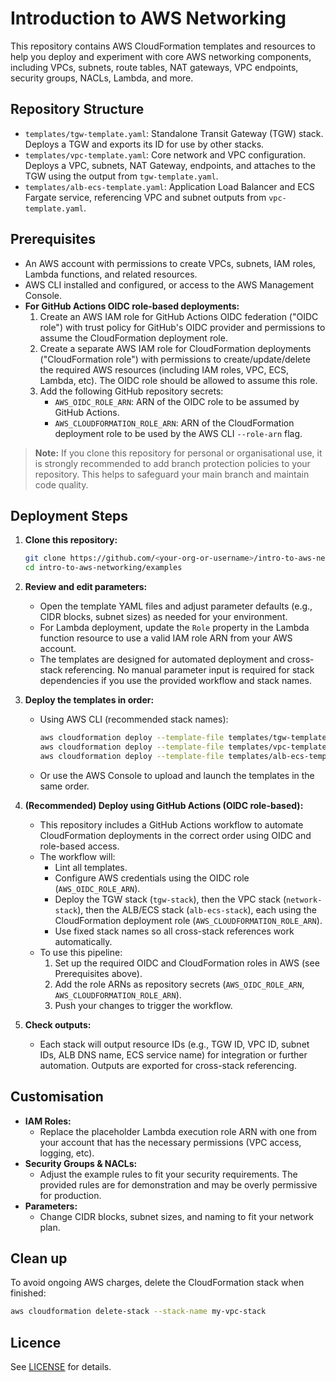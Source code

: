 
# Introduction to AWS Networking

This repository contains AWS CloudFormation templates and resources to help you deploy and experiment with core AWS networking components, including VPCs, subnets, route tables, NAT gateways, VPC endpoints, security groups, NACLs, Lambda, and more.


## Repository Structure

- `templates/tgw-template.yaml`: Standalone Transit Gateway (TGW) stack. Deploys a TGW and exports its ID for use by other stacks.
- `templates/vpc-template.yaml`: Core network and VPC configuration. Deploys a VPC, subnets, NAT Gateway, endpoints, and attaches to the TGW using the output from `tgw-template.yaml`.
- `templates/alb-ecs-template.yaml`: Application Load Balancer and ECS Fargate service, referencing VPC and subnet outputs from `vpc-template.yaml`.



## Prerequisites

- An AWS account with permissions to create VPCs, subnets, IAM roles, Lambda functions, and related resources.
- AWS CLI installed and configured, or access to the AWS Management Console.
- **For GitHub Actions OIDC role-based deployments:**
  1. Create an AWS IAM role for GitHub Actions OIDC federation ("OIDC role") with trust policy for GitHub's OIDC provider and permissions to assume the CloudFormation deployment role.
  2. Create a separate AWS IAM role for CloudFormation deployments ("CloudFormation role") with permissions to create/update/delete the required AWS resources (including IAM roles, VPC, ECS, Lambda, etc). The OIDC role should be allowed to assume this role.
  3. Add the following GitHub repository secrets:
     - `AWS_OIDC_ROLE_ARN`: ARN of the OIDC role to be assumed by GitHub Actions.
     - `AWS_CLOUDFORMATION_ROLE_ARN`: ARN of the CloudFormation deployment role to be used by the AWS CLI `--role-arn` flag.

> **Note:** If you clone this repository for personal or organisational use, it is strongly recommended to add branch protection policies to your repository. This helps to safeguard your main branch and maintain code quality.



## Deployment Steps

1. **Clone this repository:**
   ```sh
   git clone https://github.com/<your-org-or-username>/intro-to-aws-networking.git
   cd intro-to-aws-networking/examples
   ```

2. **Review and edit parameters:**
   - Open the template YAML files and adjust parameter defaults (e.g., CIDR blocks, subnet sizes) as needed for your environment.
   - For Lambda deployment, update the `Role` property in the Lambda function resource to use a valid IAM role ARN from your AWS account.
   - The templates are designed for automated deployment and cross-stack referencing. No manual parameter input is required for stack dependencies if you use the provided workflow and stack names.


3. **Deploy the templates in order:**
   - Using AWS CLI (recommended stack names):
     ```sh
     aws cloudformation deploy --template-file templates/tgw-template.yaml --stack-name tgw-stack --capabilities CAPABILITY_NAMED_IAM
     aws cloudformation deploy --template-file templates/vpc-template.yaml --stack-name network-stack --capabilities CAPABILITY_NAMED_IAM
     aws cloudformation deploy --template-file templates/alb-ecs-template.yaml --stack-name alb-ecs-stack --capabilities CAPABILITY_NAMED_IAM
     ```
   - Or use the AWS Console to upload and launch the templates in the same order.


4. **(Recommended) Deploy using GitHub Actions (OIDC role-based):**
   - This repository includes a GitHub Actions workflow to automate CloudFormation deployments in the correct order using OIDC and role-based access.
   - The workflow will:
     - Lint all templates.
     - Configure AWS credentials using the OIDC role (`AWS_OIDC_ROLE_ARN`).
     - Deploy the TGW stack (`tgw-stack`), then the VPC stack (`network-stack`), then the ALB/ECS stack (`alb-ecs-stack`), each using the CloudFormation deployment role (`AWS_CLOUDFORMATION_ROLE_ARN`).
     - Use fixed stack names so all cross-stack references work automatically.
   - To use this pipeline:
     1. Set up the required OIDC and CloudFormation roles in AWS (see Prerequisites above).
     2. Add the role ARNs as repository secrets (`AWS_OIDC_ROLE_ARN`, `AWS_CLOUDFORMATION_ROLE_ARN`).
     3. Push your changes to trigger the workflow.

5. **Check outputs:**
   - Each stack will output resource IDs (e.g., TGW ID, VPC ID, subnet IDs, ALB DNS name, ECS service name) for integration or further automation. Outputs are exported for cross-stack referencing.


## Customisation

- **IAM Roles:**
  - Replace the placeholder Lambda execution role ARN with one from your account that has the necessary permissions (VPC access, logging, etc).
- **Security Groups & NACLs:**
  - Adjust the example rules to fit your security requirements. The provided rules are for demonstration and may be overly permissive for production.
- **Parameters:**
  - Change CIDR blocks, subnet sizes, and naming to fit your network plan.

## Clean up

To avoid ongoing AWS charges, delete the CloudFormation stack when finished:
```sh
aws cloudformation delete-stack --stack-name my-vpc-stack
```

## Licence

See [LICENSE](../LICENSE) for details.
